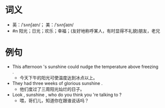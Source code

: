 # 词义
- 英：/ˈsʌnʃaɪn/； 美：/ˈsʌnʃaɪn/
- #n 阳光；日光；欢乐；幸福；(友好地称呼某人，有时显得不礼貌)朋友，老兄
# 例句
- This afternoon 's sunshine could nudge the temperature above freezing .
	- 今天下午的阳光可使温度达到冰点以上。
- They had three weeks of glorious sunshine .
	- 他们度过了三周阳光灿烂的日子。
- Look , sunshine , who do you think you 're talking to ?
	- 喂，哥们儿，知道你在跟谁说话吗？
